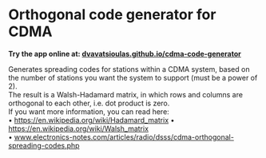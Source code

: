 # Orthogonal code generator for CDMA  
<b> Try the app online at: <a href="https://dvavatsioulas.github.io/cdma-code-generator/">dvavatsioulas.github.io/cdma-code-generator</a> </b>

Generates spreading codes for stations within a CDMA system, based on the number of stations you want the system to support (must be a power of 2).  
The result is a Walsh-Hadamard matrix, in which rows and columns are orthogonal to each other,  i.e. dot product is zero.  
If you want more information, you can read here:  
• https://en.wikipedia.org/wiki/Hadamard_matrix
• https://en.wikipedia.org/wiki/Walsh_matrix  
• www.electronics-notes.com/articles/radio/dsss/cdma-orthogonal-spreading-codes.php
